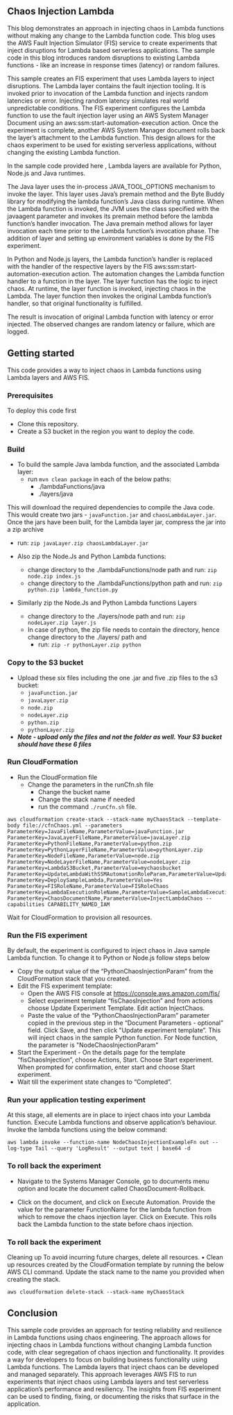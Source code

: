## Chaos Injection Lambda
This blog demonstrates an approach in injecting chaos in Lambda functions without making any change to the Lambda function code. This blog uses the AWS Fault Injection Simulator (FIS) service to create experiments that inject disruptions for Lambda based serverless applications. The sample code in this blog introduces random disruptions to existing Lambda functions - like an increase in response times (latency) or random failures. 

This sample creates an FIS experiment that uses Lambda layers to inject disruptions. The Lambda layer contains the fault injection tooling. It is invoked prior to invocation of the Lambda function and injects random latencies or error. Injecting random latency simulates real world unpredictable conditions. The FIS experiment configures the Lambda function to use the fault injection layer using an AWS System Manager Document using an aws:ssm:start-automation-execution action. Once the experiment is complete, another AWS System Manager document rolls back the layer’s attachment to the Lambda function. This design allows for the chaos experiment to be used for existing serverless applications, without changing the existing Lambda function. 

In the sample code provided here , Lambda layers are available for Python, Node.js and Java runtimes. 

The Java layer uses the in-process JAVA_TOOL_OPTIONS mechanism to invoke the layer. This layer uses Java’s premain method and the Byte Buddy library for modifying the lambda function’s Java class during runtime. When the Lambda function is invoked, the JVM uses the class specified with the javaagent parameter and invokes its premain method before the lambda function’s handler invocation. The Java premain method allows for layer invocation each time prior to the Lambda function’s invocation phase. The addition of layer and setting up environment variables is done by the FIS experiment. 

In Python and Node.js layers, the Lambda function’s handler is replaced with the handler of the respective layers by the FIS aws:ssm:start-automation-execution action. The automation changes the Lambda function handler to a function in the layer. The layer function has the logic to inject chaos. At runtime, the layer function is invoked, injecting chaos in the Lambda. The layer function then invokes the original Lambda function’s handler, so that original functionality is fulfilled. 

The result is invocation of original Lambda function with latency or error injected. The observed changes are random latency or failure, which are logged. 


## Getting started
This code provides a way to inject chaos in Lambda functions using Lambda layers and AWS FIS. 

### Prerequisites 
To deploy this code first 
- Clone this repository. 
- Create a S3 bucket in the region you want to deploy the code. 

### Build
- To build the sample Java lambda function, and the associated Lambda layer:
  - run ``` mvn clean package ``` in each of the below paths: 
    - ./lambdaFunctions/java
    - ./layers/java

This will download the required dependencies to compile the Java code. This would create two jars - ``` javaFunction.jar ``` and  ``` chaosLambdaLayer.jar ```. Once the jars have been built, for the Lambda layer jar, compress the jar into a zip archive 
  - run: ``` zip javaLayer.zip chaosLambdaLayer.jar ``` 

- Also zip the Node.Js and Python Lambda functions:
  - change directory to the ./lambdaFunctions/node path and run: ``` zip node.zip index.js ``` 
  - change directory to the ./lambdaFunctions/python path and run: ``` zip python.zip lambda_function.py ```

- Similarly zip the Node.Js and Python Lambda functions Layers
  - change directory to the ./layers/node path and run: ``` zip nodeLayer.zip layer.js ```
  - In case of python, the zip file needs to contain the directory, hence change directory to the ./layers/ path and 
    - run: ``` zip -r pythonLayer.zip python ```

### Copy to the S3 bucket
- Upload these six files including the one .jar and five .zip files to the s3 bucket:
  - ``` javaFunction.jar ```
  - ``` javaLayer.zip ```
  - ``` node.zip ```
  - ``` nodeLayer.zip ```
  - ``` python.zip ```
  - ``` pythonLayer.zip ```
- ***Note - upload only the files and not the folder as well. Your S3 bucket should have these 6 files*** 

### Run CloudFormation
- Run the CloudFormation file 
  - Change the parameters in the runCfn.sh file 
    - Change the bucket name 
    - Change the stack name if needed 
    - run the command ``` ./runCfn.sh ``` file. 

```
aws cloudformation create-stack --stack-name myChaosStack --template-body file://cfnChaos.yml --parameters ParameterKey=JavaFileName,ParameterValue=javaFunction.jar ParameterKey=JavaLayerFileName,ParameterValue=javaLayer.zip ParameterKey=PythonFileName,ParameterValue=python.zip ParameterKey=PythonLayerFileName,ParameterValue=pythonLayer.zip ParameterKey=NodeFileName,ParameterValue=node.zip ParameterKey=NodeLayerFileName,ParameterValue=nodeLayer.zip ParameterKey=LambdaS3Bucket,ParameterValue=mychaosbucket ParameterKey=UpdateLambdaWithSSMAutomationRoleParam,ParameterValue=UpdateLambdaWithSSMAutomationRoleChaos ParameterKey=DeploySampleLambda,ParameterValue=Yes ParameterKey=FISRoleName,ParameterValue=FISRoleChaos ParameterKey=LambdaExecutionRoleName,ParameterValue=SampleLambdaExecutionRoleChaos ParameterKey=ChaosDocumentName,ParameterValue=InjectLambdaChaos --capabilities CAPABILITY_NAMED_IAM

```
Wait for CloudFormation to provision all resources. 

### Run the FIS experiment 
By default, the experiment is configured to inject chaos in Java sample Lambda function. To change it to Python or Node.js follow steps below 
- Copy the output value of the “PythonChaosInjectionParam” from the CloudFormation stack that you created. 
- Edit the FIS experiment template:
  - Open the AWS FIS console at https://console.aws.amazon.com/fis/
  - Select experiment template “fisChaosInjection” and from actions choose Update Experiment Template. Edit action InjectChaos.
  - Paste the value of the “PythonChaosInjectionParam” parameter copied in the previous step in the “Document Parameters - optional” field.  Click Save, and then click "Update experiment template”.
  This will inject chaos in the sample Python function. For Node function, the parameter is "NodeChaosInjectionParam"
- Start the Experiment - On the details page for the template “fisChaosInjection”, choose Actions, Start. Choose Start experiment. When prompted for confirmation, enter start and choose Start experiment.
- Wait till the experiment state changes to “Completed”. 

### Run your application testing experiment 

At this stage, all elements are in place to inject chaos into your Lambda function. Execute Lambda functions and observe application’s behaviour. Invoke the lambda functions using the below command: 

```
aws lambda invoke --function-name NodeChaosInjectionExampleFn out --log-type Tail --query 'LogResult' --output text | base64 -d
```

### To roll back the experiment
- Navigate to the Systems Manager Console, go to documents menu option and locate the document called ChaosDocument-Rollback. 

- Click on the document, and click on Execute Automation. Provide the value for the parameter FunctionName for the lambda function from which to remove the chaos injection layer. Click on Execute. This rolls back the Lambda function to the state before chaos injection. 

### To roll back the experiment
 Cleaning up
To avoid incurring future charges, delete all resources.
•	Clean up resources created by the CloudFormation template by running the below AWS CLI command. Update the stack name to the name you provided when creating the stack. 
```
aws cloudformation delete-stack --stack-name myChaosStack
```

## Conclusion
This sample code provides an approach for testing reliability and resilience in Lambda functions using chaos engineering. The approach allows for injecting chaos in Lambda functions without changing Lambda function code, with clear segregation of chaos injection and functionality. It provides a way for developers to focus on building business functionality using Lambda functions. The Lambda layers that inject chaos can be developed and managed separately. This approach leverages AWS FIS to run experiments that inject chaos using Lambda layers and test serverless application’s performance and resiliency. The insights from FIS experiment can be used to finding, fixing, or documenting the risks that surface in the application.
